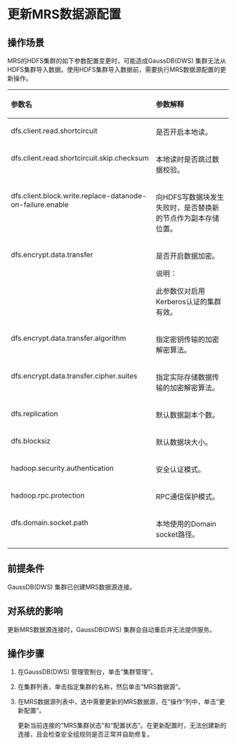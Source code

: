 # 更新MRS数据源配置<a name="ZH-CN_TOPIC_0000001099136706"></a>

## 操作场景<a name="section31806539111657"></a>

MRS的HDFS集群的如下参数配置变更时，可能造成GaussDB\(DWS\) 集群无法从HDFS集群导入数据。使用HDFS集群导入数据前，需要执行MRS数据源配置的更新操作。

<a name="table4618184514293"></a>
<table><thead align="left"><tr id="row7619194592917"><th class="cellrowborder" valign="top" width="41%" id="mcps1.1.3.1.1"><p id="p12589614152910"><a name="p12589614152910"></a><a name="p12589614152910"></a>参数名</p>
</th>
<th class="cellrowborder" valign="top" width="59%" id="mcps1.1.3.1.2"><p id="p8398249152910"><a name="p8398249152910"></a><a name="p8398249152910"></a>参数解释</p>
</th>
</tr>
</thead>
<tbody><tr id="row161974518294"><td class="cellrowborder" valign="top" width="41%" headers="mcps1.1.3.1.1 "><p id="p43291566302"><a name="p43291566302"></a><a name="p43291566302"></a>dfs.client.read.shortcircuit</p>
</td>
<td class="cellrowborder" valign="top" width="59%" headers="mcps1.1.3.1.2 "><p id="p832912693017"><a name="p832912693017"></a><a name="p832912693017"></a>是否开启本地读。</p>
</td>
</tr>
<tr id="row1261994522912"><td class="cellrowborder" valign="top" width="41%" headers="mcps1.1.3.1.1 "><p id="p33296673017"><a name="p33296673017"></a><a name="p33296673017"></a>dfs.client.read.shortcircuit.skip.checksum</p>
</td>
<td class="cellrowborder" valign="top" width="59%" headers="mcps1.1.3.1.2 "><p id="p183303633019"><a name="p183303633019"></a><a name="p183303633019"></a>本地读时是否跳过数据校验。</p>
</td>
</tr>
<tr id="row4193515322"><td class="cellrowborder" valign="top" width="41%" headers="mcps1.1.3.1.1 "><p id="p233015643013"><a name="p233015643013"></a><a name="p233015643013"></a>dfs.client.block.write.replace-datanode-on-failure.enable</p>
</td>
<td class="cellrowborder" valign="top" width="59%" headers="mcps1.1.3.1.2 "><p id="p17330156163015"><a name="p17330156163015"></a><a name="p17330156163015"></a>向HDFS写数据块发生失败时，是否替换新的节点作为副本存储位置。</p>
</td>
</tr>
<tr id="row519165173213"><td class="cellrowborder" valign="top" width="41%" headers="mcps1.1.3.1.1 "><p id="p6330196133011"><a name="p6330196133011"></a><a name="p6330196133011"></a>dfs.encrypt.data.transfer</p>
</td>
<td class="cellrowborder" valign="top" width="59%" headers="mcps1.1.3.1.2 "><p id="p719295193211"><a name="p719295193211"></a><a name="p719295193211"></a>是否开启数据加密。</p>
<div class="note" id="note3531257017930"><a name="note3531257017930"></a><a name="note3531257017930"></a><span class="notetitle"> 说明： </span><div class="notebody"><p id="p4937767417930"><a name="p4937767417930"></a><a name="p4937767417930"></a>此参数仅对启用Kerberos认证的集群有效。</p>
</div></div>
</td>
</tr>
<tr id="row1461015818328"><td class="cellrowborder" valign="top" width="41%" headers="mcps1.1.3.1.1 "><p id="p233015618306"><a name="p233015618306"></a><a name="p233015618306"></a>dfs.encrypt.data.transfer.algorithm</p>
</td>
<td class="cellrowborder" valign="top" width="59%" headers="mcps1.1.3.1.2 "><p id="p1133136153015"><a name="p1133136153015"></a><a name="p1133136153015"></a>指定密钥传输的加密解密算法。</p>
</td>
</tr>
<tr id="row3912191116327"><td class="cellrowborder" valign="top" width="41%" headers="mcps1.1.3.1.1 "><p id="p691241118326"><a name="p691241118326"></a><a name="p691241118326"></a>dfs.encrypt.data.transfer.cipher.suites</p>
</td>
<td class="cellrowborder" valign="top" width="59%" headers="mcps1.1.3.1.2 "><p id="p13912191110326"><a name="p13912191110326"></a><a name="p13912191110326"></a>指定实际存储数据传输的加密解密算法。</p>
</td>
</tr>
<tr id="row46231942133316"><td class="cellrowborder" valign="top" width="41%" headers="mcps1.1.3.1.1 "><p id="p12331067307"><a name="p12331067307"></a><a name="p12331067307"></a>dfs.replication</p>
</td>
<td class="cellrowborder" valign="top" width="59%" headers="mcps1.1.3.1.2 "><p id="p14623144210337"><a name="p14623144210337"></a><a name="p14623144210337"></a>默认数据副本个数。</p>
</td>
</tr>
<tr id="row8714346173314"><td class="cellrowborder" valign="top" width="41%" headers="mcps1.1.3.1.1 "><p id="p83311663010"><a name="p83311663010"></a><a name="p83311663010"></a>dfs.blocksiz</p>
</td>
<td class="cellrowborder" valign="top" width="59%" headers="mcps1.1.3.1.2 "><p id="p633114614307"><a name="p633114614307"></a><a name="p633114614307"></a>默认数据块大小。</p>
</td>
</tr>
<tr id="row15707450113318"><td class="cellrowborder" valign="top" width="41%" headers="mcps1.1.3.1.1 "><p id="p1833110633013"><a name="p1833110633013"></a><a name="p1833110633013"></a>hadoop.security.authentication</p>
</td>
<td class="cellrowborder" valign="top" width="59%" headers="mcps1.1.3.1.2 "><p id="p137081500335"><a name="p137081500335"></a><a name="p137081500335"></a>安全认证模式。</p>
</td>
</tr>
<tr id="row8284105503320"><td class="cellrowborder" valign="top" width="41%" headers="mcps1.1.3.1.1 "><p id="p1033110623019"><a name="p1033110623019"></a><a name="p1033110623019"></a>hadoop.rpc.protection</p>
</td>
<td class="cellrowborder" valign="top" width="59%" headers="mcps1.1.3.1.2 "><p id="p102848555333"><a name="p102848555333"></a><a name="p102848555333"></a>RPC通信保护模式。</p>
</td>
</tr>
<tr id="row19749125963313"><td class="cellrowborder" valign="top" width="41%" headers="mcps1.1.3.1.1 "><p id="p6331265302"><a name="p6331265302"></a><a name="p6331265302"></a>dfs.domain.socket.path</p>
</td>
<td class="cellrowborder" valign="top" width="59%" headers="mcps1.1.3.1.2 "><p id="p874995913313"><a name="p874995913313"></a><a name="p874995913313"></a>本地使用的Domain socket路径。</p>
</td>
</tr>
</tbody>
</table>

## 前提条件<a name="section45940751111911"></a>

GaussDB\(DWS\) 集群已创建MRS数据源连接。

## 对系统的影响<a name="section178972158583"></a>

更新MRS数据源连接时，GaussDB\(DWS\) 集群会自动重启并无法提供服务。

## 操作步骤<a name="section4276196111818"></a>

1.  在GaussDB\(DWS\) 管理管制台，单击“集群管理“。
2.  在集群列表，单击指定集群的名称，然后单击“MRS数据源“。
3.  在MRS数据源列表中，选中需要更新的MRS数据源，在“操作“列中，单击“更新配置“。

    更新当前连接的“MRS集群状态“和“配置状态“。在更新配置时，无法创建新的连接，且会检查安全组规则是否正常并自助修复。


